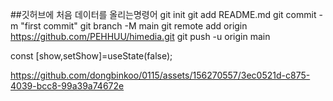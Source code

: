 ##깃허브에 처음 데이터를 올리는명령어
git init
git add README.md
git commit -m "first commit"
git branch -M main
git remote add origin https://github.com/PEHHUU/himedia.git
git push -u origin main


const [show,setShow]=useState(false);

<!-- useState = 함수형 컴포넌트에서도 상태를 관리할 수 있게 해주는 hook -->
<!-- const [변수명, 상태를 업데이트 할 함수명] = useState(초기값) -->
<!-- useEffect : 컴포넌트가 렌더링 될 때 마다 어떠한 값들을 주행하도록 해야한다면, 그것을 설정하는 hook -->




https://github.com/dongbinkoo/0115/assets/156270557/3ec0521d-c875-4039-bcc8-99a39a74672e

